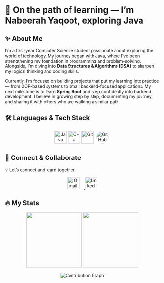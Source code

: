 # 🌱 On the path of learning — I’m Nabeerah Yaqoot, exploring Java

## ✨ About Me  

I’m a first-year Computer Science student passionate about exploring the world of technology. My journey began with Java, where I’ve been strengthening my foundation in programming and problem-solving. Alongside, I’m diving into **Data Structures & Algorithms (DSA)** to sharpen my logical thinking and coding skills.  

Currently, I’m focused on building projects that put my learning into practice — from OOP-based systems to small backend-focused applications. My next milestone is to learn **Spring Boot** and step confidently into backend development. I believe in growing step by step, documenting my journey, and sharing it with others who are walking a similar path. 

## 🛠️ Languages & Tech Stack 

<p align="center">
  <!-- Java -->
  <img src="https://cdn.jsdelivr.net/gh/devicons/devicon/icons/java/java-original.svg" height="40" title="Java" alt="Java" />
  
  <!-- C++ -->
  <img src="https://cdn.jsdelivr.net/gh/devicons/devicon/icons/cplusplus/cplusplus-original.svg" height="40" title="C++" alt="C++" />
  
  <!-- Git -->
  <img src="https://cdn.jsdelivr.net/gh/devicons/devicon/icons/git/git-original.svg" height="40" title="Git" alt="Git" />
  
  <!-- GitHub (White Logo with Tooltip) -->
  <img src="https://upload.wikimedia.org/wikipedia/commons/9/91/Octicons-mark-github.svg" height="40" title="GitHub" alt="GitHub" style="background-color:white; border-radius:50%; padding:5px;" />
</p>

## 🔗 Connect & Collaborate

💡 Let’s connect and learn together. 

<p align="center">
  <!-- Gmail -->
  <a href="mailto:nabeerahyaqoot@gmail.com" target="_blank">
    <img src="https://cdn-icons-png.flaticon.com/512/281/281769.png" height="40" title="Gmail" alt="Gmail" style="margin-right: 15px;" />
  </a>
  
  <!-- LinkedIn -->
  <a href="https://www.linkedin.com/in/YOUR-LINKEDIN-USERNAME" target="_blank">
    <img src="https://cdn-icons-png.flaticon.com/512/174/174857.png" height="40" title="LinkedIn" alt="LinkedIn" />
  </a>
</p>

## 🔥 My Stats 

<div align="center">
  
  <img src="https://github-readme-stats.vercel.app/api?username=nabeerah27&show_icons=true&theme=dark&bg_color=000000&title_color=ff9800&icon_color=ff9800&text_color=ffffff&hide_border=true" height="180px"/>
  
  <img src="https://github-readme-stats.vercel.app/api/top-langs/?username=nabeerah27&layout=compact&theme=dark&bg_color=000000&title_color=ff9800&text_color=ffffff&hide_border=true" height="180px"/>
  
</div>

<p align="center">
  <img src="https://github-readme-activity-graph.vercel.app/graph?username=nabeerah27&bg_color=000000&color=ff9800&line=ff9800&point=ffffff&area=true&hide_border=true" alt="Contribution Graph" />
</p>
